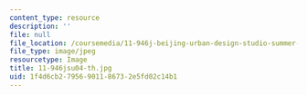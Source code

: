```yaml
---
content_type: resource
description: ''
file: null
file_location: /coursemedia/11-946j-beijing-urban-design-studio-summer-2004/1f4d6cb27956901186732e5fd02c14b1_11-946jsu04-th.jpg
file_type: image/jpeg
resourcetype: Image
title: 11-946jsu04-th.jpg
uid: 1f4d6cb2-7956-9011-8673-2e5fd02c14b1
---
```

